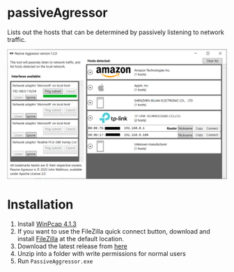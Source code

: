 # passiveAgressor
Lists out the hosts that can be determined by passively listening to network traffic.

![Screenshot](main_screen.png)

# Installation
1. Install [WinPcap 4.1.3](https://www.winpcap.org/install/default.htm)
2. If you want to use the FileZilla quick connect button, download and install [FileZilla](https://filezilla-project.org/download.php) at the default location.
3. Download the latest release from [here](https://github.com/jwalthour/passiveAgressor/releases)
4. Unzip into a folder with write permissions for normal users
5. Run `PassiveAggressor.exe`


